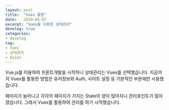 ```yaml
---
layout: post
title:  "Vuex 활용"
date:   2019-06-07
excerpt: "Vuex를 이용한 상태관리"
develog: true
categories:
- develog
tag:
- Vuex
- 상태관리
- Axios
---
```

Vue.js를 이용하여 프론트개발을 시작하니 상태관리는 Vuex를 선택했습니다. 지금까지 Vuex를 활용한 방법은 유저정보와 Auth, 사이트 설정 등 기본적인 부분에만 사용했습니다.

페이지가 늘어나고 각각의 페이지가 가지는 State의 양이 많아지니 관리포인트가 많아졌습니다. 그래서 Vuex를 활용하여 관리를 하기 시작했습니다.
